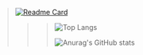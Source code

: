 > [![Readme Card](https://github-readme-stats.vercel.app/api/pin/?username=gerryjekova&repo=NerdWiki&theme=synthwave)](https://github.com/gerryjekova/NerdWiki)
>>> ![Top Langs](https://github-readme-stats.vercel.app/api/top-langs/?username=gerryjekova&hide=html,css,scss&theme=dracula)
>>> 
>>> ![Anurag's GitHub stats](https://github-readme-stats.vercel.app/api?username=gerryjekova&show_icons=true&theme=tokyonight&hide_rank=true)

